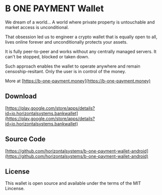 # B ONE PAYMENT Wallet

We dream of a world… A world where private property is untouchable and market access is unconditional.

That obsession led us to engineer a crypto wallet that is equally open to all, lives online forever and unconditionally protects your assets.

It is fully peer-to-peer and works without any centrally managed servers. It can't be stopped, blocked or taken down.

Such approach enables the wallet to operate anywhere and remain censoship-resitant. Only the user is in control of the money.

More at [https://b-one-payment.money](https://b-one-payment.money)

## Download

[https://play.google.com/store/apps/details?id=io.horizontalsystems.bankwallet](https://play.google.com/store/apps/details?id=io.horizontalsystems.bankwallet)

## Source Code

[https://github.com/horizontalsystems/b-one-payment-wallet-android](https://github.com/horizontalsystems/b-one-payment-wallet-android)

## License

This wallet is open source and available under the terms of the MIT Lincense.
